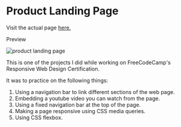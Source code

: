 # Product Landing Page
Visit the actual page [here.](https://kavih-lucky.netlify.app/)

Preview

![product landing page](https://user-images.githubusercontent.com/55623011/168222965-444a2615-a2a3-49d1-a8c8-aad840b14f79.jpg)

This is one of the projects I did while working on FreeCodeCamp's Responsive Web Design Certification.

It was to practice on the following things:
1. Using a navigation bar to link different sections of the web page.
2. Embedding a youtube video you can watch from the page.
3. Using a fixed navigation bar at the top of the page. 
4. Making a page responsive using CSS media queries.
5. Using CSS flexbox.
